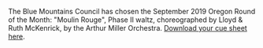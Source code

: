 The Blue Mountains Council has chosen the September 2019 Oregon Round of the Month:  "Moulin Rouge", Phase II waltz, choreographed by Lloyd & Ruth McKenrick, by the Arthur Miller Orchestra.
[Download your cue sheet here](https://www.roundalab.org/CuesheetsDL2/MOULIN%20ROUGE,%20McKenrick,%20L&R__2.pdf).